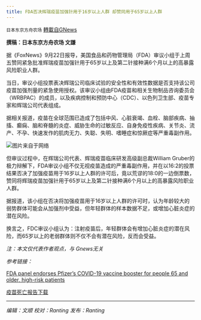 ```yaml
---
title: FDA否决辉瑞疫苗加强针用于16岁以上人群 却赞同用于65岁以上人群
---
```

`日本东京方舟农场` [轉載自GNews](https://gnews.org/zh-hans/1551823/)

**撰稿：日本东京方舟农场 文謙**

据《FoxNews》9月22日报导，美国食品和药物管理局（FDA）审议小组于上周五赞同紧急批准辉瑞疫苗加强针用于65岁以上及第二针接种满6个月以上的高暴露风险职业人群。

当日，审议小组投票表决辉瑞公司临床试验的安全性和有效性数据是否支持该公司疫苗加强剂量的紧急使用授权。该审议小组由FDA疫苗和相关生物制品咨询委员会（WRBPAC）的成员，以及疾病控制和预防中心（CDC）、以色列卫生部、疫苗专家和辉瑞公司代表组成。

据相关报道，疫苗在全球范围已造成了包括中风、心脏衰竭、血栓、脑部疾病、抽搐、癫痫、脑和脊髓的炎症、威胁生命的过敏反应、自身免疫性疾病、关节炎、流产、不孕、快速发作的肌肉无力、失聪、失明、嗜睡症和惊厥症等严重毒副作用。

![](https://assets.gnews.org/wp-content/uploads/2021/09/id13242690-GettyImages-1234838032-450x282-1.jpg)图片来自于网络

但审议过程中，在辉瑞公司代表、辉瑞疫苗临床研发高级副总裁William Gruber的极力辩解下，FDA审议小组不仅无视疫苗造成的严重毒副作用，并在以16:2的投票结果否决了加强疫苗用于16岁以上人群的许可后，竟以荒谬的18:0的一边倒票数，赞同将辉瑞疫苗加强针用于65岁以上及第二针接种满6个月以上的高暴露风险职业人群。

据报道，该小组在否决将加强疫苗用于16岁以上人群的许可时，认为年龄较大的弱势群体可能会从加强剂中受益，但年轻群体的样本数据不足，或增加心脏炎症的潜在风险。

换言之，FDC审议小组认为：注射疫苗后，年轻群体会有增加心脏炎症的潜在风险，而65岁以上的老弱群体则不仅不会有潜在风险，反而会受益。

*注：本文仅代表作者观点，与 Gnews无关*

*参考链接：*

[FDA panel endorses Pfizer’s COVID-19 vaccine booster for people 65 and older, high-risk patients](https://www.foxnews.com/health/fda-panel-pfizer-covid-19-vaccine-booster)

[疫苗死亡报告](https://assets.gnews.org/wp-content/uploads/2021/09/2009763b209e8808-2.pdf)[下载](https://assets.gnews.org/wp-content/uploads/2021/09/2009763b209e8808-2.pdf)

* * *

*编辑：文顺 校对：Ranting 发布：Ranting*
